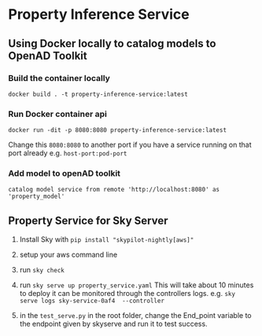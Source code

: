 # Property Inference Service

<!-- description -->
<!-- /description -->

## Using Docker locally to catalog models to OpenAD Toolkit

### Build the container locally
```shell
docker build . -t property-inference-service:latest
```

### Run Docker container api
```shell
docker run -dit -p 8080:8080 property-inference-service:latest
```
Change this `8080:8080` to another port if you have a service running on that port already e.g. `host-port:pod-port`

### Add model to openAD toolkit
```shell
catalog model service from remote 'http://localhost:8080' as 'property_model'
```

## Property Service for Sky Server

1. Install Sky  with `pip install "skypilot-nightly[aws]"`

2. setup your aws command line

3. run `sky check`

4. run `sky serve up property_service.yaml`
This will take about 10 minutes to deploy  it can be monitored through the controllers logs.
e.g. `sky serve logs sky-service-0af4  --controller`

5. in the `test_serve.py` in the root folder, change the End_point variable to the endpoint given by skyserve and run it to test success.
